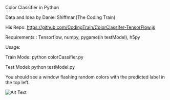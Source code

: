 Color Classifier in Python

Data and Idea by Daniel Shiffman(The Coding Train)

His Repo: https://github.com/CodingTrain/ColorClassifer-TensorFlow.js

Requirements : Tensorflow, numpy, pygame(in testModel), h5py

Usage:

Train Mode:
python colorCassifier.py

Test Model:
python testModel.py

You should see a window flashing random colors with the predicted label in the top left.


![Alt Text](https://media.giphy.com/media/5zqESP2gu6pEzrBrKL/giphy.gif)
